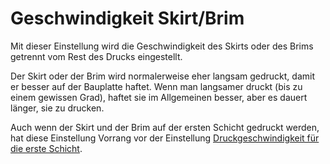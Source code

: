 Geschwindigkeit Skirt/Brim
====
Mit dieser Einstellung wird die Geschwindigkeit des Skirts oder des Brims getrennt vom Rest des Drucks eingestellt.

Der Skirt oder der Brim wird normalerweise eher langsam gedruckt, damit er besser auf der Bauplatte haftet. Wenn man langsamer druckt (bis zu einem gewissen Grad), haftet sie im Allgemeinen besser, aber es dauert länger, sie zu drucken.

Auch wenn der Skirt und der Brim auf der ersten Schicht gedruckt werden, hat diese Einstellung Vorrang vor der Einstellung [Druckgeschwindigkeit für die erste Schicht](speed_print_layer_0.md).